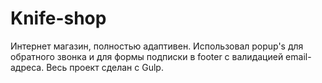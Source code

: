 # Knife-shop
Интернет магазин, полностью адаптивен. Использовал popup's для обратного звонка и для формы подписки в  footer с валидацией email-адреса. Весь проект сделан с Gulp.
